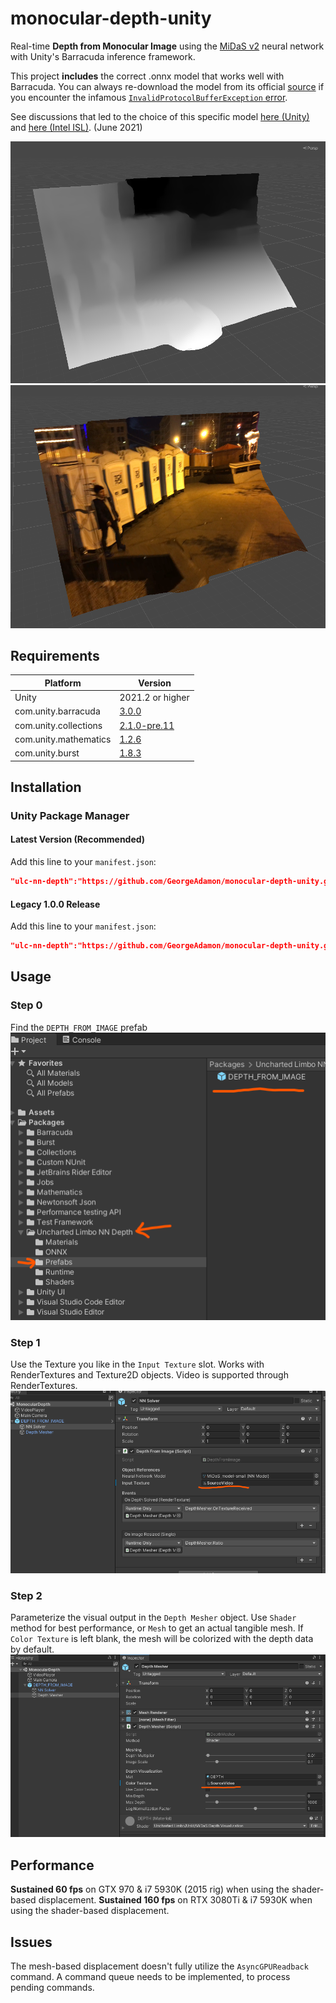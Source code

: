 # monocular-depth-unity
 Real-time **Depth from Monocular Image** using the [MiDaS v2](https://github.com/intel-isl/MiDaS) neural network with Unity's Barracuda inference framework.  
 
 This project **includes** the correct .onnx model that works well with Barracuda. You can always re-download the model from its official [source](https://github.com/intel-isl/MiDaS/releases/download/v2_1/model-small.onnx) if you encounter the infamous [`InvalidProtocolBufferException` error](https://github.com/Unity-Technologies/barracuda-release/issues/143).
 
 See discussions that led to the choice of this specific model [here (Unity)](https://github.com/Unity-Technologies/barracuda-release/issues/187#issuecomment-856702114) and [here (Intel ISL)](https://github.com/intel-isl/MiDaS/issues/113#issuecomment-856693837). (June 2021)

![](img/example_01.png)
![](img/example_02.png)

## Requirements
|Platform|Version|
---|---
|Unity|2021.2 or higher|
|com.unity.barracuda|[3.0.0](https://docs.unity3d.com/Packages/com.unity.barracuda@3.0/changelog/CHANGELOG.html)|
|com.unity.collections|[2.1.0-pre.11](https://docs.unity3d.com/Packages/com.unity.collections@2.1/changelog/CHANGELOG.html)|
|com.unity.mathematics|[1.2.6](https://docs.unity3d.com/Packages/com.unity.mathematics@1.2/changelog/CHANGELOG.html)|
|com.unity.burst|[1.8.3](https://docs.unity3d.com/Packages/com.unity.burst@1.8/changelog/CHANGELOG.html)|

## Installation

### Unity Package Manager

#### Latest Version (Recommended)
Add this line to your `manifest.json`:
```json
"ulc-nn-depth":"https://github.com/GeorgeAdamon/monocular-depth-unity.git?path=/MonocularDepthBarracuda/Packages/DepthFromImage#main",
```
#### Legacy 1.0.0 Release
Add this line to your `manifest.json`:
```json
"ulc-nn-depth":"https://github.com/GeorgeAdamon/monocular-depth-unity.git?path=/MonocularDepthBarracuda/Packages/DepthFromImage#v1.0.0",
```

## Usage
### Step 0
Find the `DEPTH_FROM_IMAGE` prefab  
![](img/step0.png)

### Step 1
Use the Texture you like in the `Input Texture` slot. Works with RenderTextures and Texture2D objects. Video is supported through RenderTextures.  
![](img/step1.png)

### Step 2
Parameterize the visual output in the `Depth Mesher` object. Use `Shader` method for best performance, or `Mesh` to get an actual tangible mesh.
If `Color Texture` is left blank, the mesh will be colorized with the depth data by default.  
![](img/step2.png)

## Performance
**Sustained 60 fps** on GTX 970 & i7 5930K (2015 rig) when using the shader-based displacement.
**Sustained 160 fps** on RTX 3080Ti & i7 5930K when using the shader-based displacement.

## Issues
The mesh-based displacement doesn't fully utilize the `AsyncGPUReadback` command. A command queue needs to be implemented, to process pending commands.
